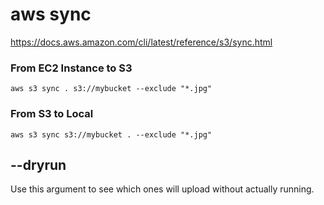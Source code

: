 # aws sync 

https://docs.aws.amazon.com/cli/latest/reference/s3/sync.html

### From EC2 Instance to S3 

```
aws s3 sync . s3://mybucket --exclude "*.jpg" 
```

### From S3 to Local 

```
aws s3 sync s3://mybucket . --exclude "*.jpg" 
```

## --dryrun

Use this argument to see which ones will upload without actually running. 

